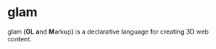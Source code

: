 glam
====

glam (**GL** **a**nd **M**arkup) is a declarative language for creating 3D web content.



